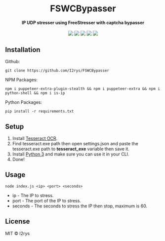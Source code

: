 
<h1 align="center">FSWCBypasser</h1>
<h4 align="center">IP UDP stresser using FreeStresser with captcha bypasser</h4>
<p align="center">
	<a href="https://github.com/I2rys/FSWCBypasser/blob/main/LICENSE"><img src="https://img.shields.io/github/license/I2rys/FSWCBypasser?style=flat-square"></img></a>
	<a href="https://github.com/I2rys/FSWCBypasser"><img src="https://bettercodehub.com/edge/badge/I2rys/FSWCBypasser?branch=main"></a>
	<a href="https://github.com/I2rys/FSWCBypasser/issues"><img src="https://img.shields.io/github/issues/I2rys/FSWCBypasser.svg"></img></a>
	<a href="https://nodejs.org/"><img src="https://img.shields.io/badge/-Nodejs-green?style=flat-square&logo=Node.js"></img></a>
	<a href="https://python.com"><img src="https://img.shields.io/badge/python-3670A0?style=flat-square&logo=python&logoColor=ffdd54"></img></a>
</p>


## Installation
Github:

    git clone https://github.com/I2rys/FSWCBypasser

NPM Packages:

    npm i puppeteer-extra-plugin-stealth && npm i puppeteer-extra && npm i python-shell && npm i is-ip
    
Python Packages:

    pip install -r requirements.txt
    
## Setup
1. Install [Tesseract OCR](https://github.com/tesseract-ocr/tessdoc/blob/main/Installation.md).
2. Find tesseract.exe path then open settings.json and paste the tesseract.exe path to **tesseract_exe** variable then save it.
3. Install [Python 3](https://www.python.org/) and make sure you can use it in your CLI.
4. Done!

## Usage

    node index.js <ip> <port> <seconds>
    
+ ip - The IP to stress.
+ port - The port of the IP to stress.
+ seconds - The seconds to stress the IP then stop, maximum is 60.

## License
MIT © I2rys
